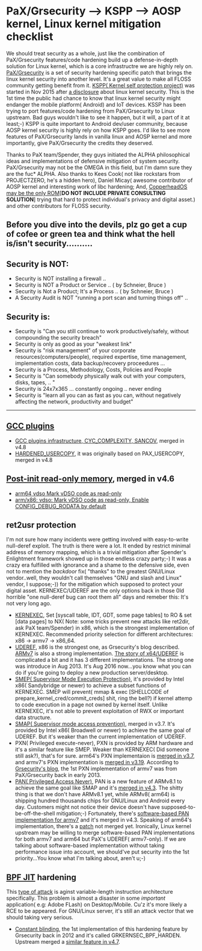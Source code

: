 # PaX/Grsecurity --> KSPP --> AOSP kernel, Linux kernel mitigation checklist

We should treat security as a whole, just like the combination of PaX/Grsecurity features/code hardening build up a defense-in-depth solution for Linux kernel, which is a core infrastructre we are highly rely on. [PaX/Grsecurity](http://grsecurity.net/) is a set of security hardening specific patch that brings the linux kernel security into another level. It's a great value to make all FLOSS community getting benefit from it. [KSPP( Kernel self protection project)](http://kernsec.org/wiki/index.php/Kernel_Self_Protection_Project) was started in Nov 2015 after [a disclosure](http://www.washingtonpost.com/sf/business/2015/11/05/net-of-insecurity-the-kernel-of-the-argument/) about linux kernel security. This is the 1st time the public had chance to know that linux kernel security might endanger the mobile platform( Android) and IoT devices. KSSP has been trying to port features/code hardening from PaX/Grsecurity to Linux upstream. Bad guys wouldn't like to see it happen, but it will, a part of it at least;-) KSPP is quite important to Android dev/user community,  because AOSP kernel security is highly rely on how KSPP goes. I'd like to see more features of PaX/Grsecurity lands in vanilla linux and AOSP kernel and more importantly, give PaX/Grsecurity the credits they deserved.

Thanks to PaX team/Spender, they guys initiated the ALPHA philosophical ideas and implementations of defensive mitigation of system security. PaX/Grsecurity may not be the OMEGA in this field, but I'm damn sure they are the fuc* ALPHA.  Also thanks to Kees Cook( not like rockstars from PROJECTZERO, he's a hidden hero), Daniel Micay( awesome contributor of AOSP kernel and interesting work of libc hardening; And, [CopperheadOS may be the only ROM](https://gist.github.com/thestinger/8b3c3467a3e88bc26fa7848a2064fa47)[**DO NOT INCLUDE PRIVATE CONSULTING SOLUTION**] trying that hard to protect individual's privacy and digital asset.) and other contributors for FLOSS security.

Before you dive into the devils, plz go get a cup of cofee or green tea and think what the hell is/isn't security..........
------------------------------------------------------------------
## Security is NOT:

* Security is NOT installing a firewall ..
* Security is NOT a Product or Service .. ( by Schneier, Bruce )
* Security is Not a Product; It's a Process .. ( by Schneier, Bruce )
* A Security Audit is NOT "running a port scan and turning things off" ..


## Security is:

* Security is "Can you still continue to work productively/safely, without compounding the security breach"
* Security is only as good as your "weakest link"
* Security is "risk management" of your corporate resources(computers/people), required expertise, time management, implementation costs, data backup/recovery proceedures ...
* Security is a Process, Methodology, Costs, Policies and People
* Security is "Can somebody physically walk out with your computers, disks, tapes, .. "
* Security is 24x7x365 ... constantly ongoing .. never ending
* Security is "learn all you can as fast as you can, without negatively affecting the network, productivity and budget"
------------------------------------------------------------------


## [GCC plugins](https://lwn.net/Articles/691102/)

* [GCC plugins infrastructure, CYC_COMPLEXITY, SANCOV](http://git.kernel.org/cgit/linux/kernel/git/torvalds/linux.git/commit/?id=f716a85cd6045c994011268223706642cff7e485), merged in v4.8
* [HARDENED_USERCOPY](https://git.kernel.org/cgit/linux/kernel/git/torvalds/linux.git/commit/?id=1eccfa090eaea22558570054bbdc147817e1df5e), it was originally based on PAX_USERCOPY, merged in v4.8

## [Post-init read-only memory](https://lwn.net/Articles/666550/), merged in v4.6

* [arm64 vdso Mark vDSO code as read-only](http://git.kernel.org/cgit/linux/kernel/git/torvalds/linux.git/commit/?id=88d8a7994e564d209d4b2583496631c2357d386b)
* [arm/x86: vdso: Mark vDSO code as read-only, Enable CONFIG_DEBUG_RODATA by default](http://git.kernel.org/cgit/linux/kernel/git/torvalds/linux.git/commit/?id=d09e356ad06a8b6f5cceabf7c6cf05fdb62b46e5)

## ret2usr protection
I'm not sure how many incidents were getting involved with easy-to-write null-deref exploit. The truth is there were a lot. It ended by restrict minimal address of memory mapping, which is a trivial mitigation after Spender's Enlightment framework showed up in those endless crazy party;-) It was a crazy era fulfilled with ignorance and a shame to the defensive side, even not to mention the *backdoor* fix( "thanks" to the greatest GNU/Linux vendor..well, they wouldn't call themselves "GNU and slash and Linux" vendor, I suppose;-)) for the mitigation which supposed to protect your digital asset. KERNEXEC/UDEREF are the only options back in those 0ld horrible "one null-deref bug can root them all" days and remeber this: It's not very long ago. 

* [KERNEXEC](https://lwn.net/Articles/461811/), Set [syscall table, IDT, GDT, some page tables] to RO & set [data pages] to NX( Note: some tricks prevent new attacks like ret2dir, ask PaX team/Spender) in x86, which is the strongest implementation of KERNEXEC. Recommended priority selection for different architectures: x86 -> armv7 -> x86_64.
* [UDEREF](https://forums.grsecurity.net/viewtopic.php?f=7&t=3046), x86 is the strongest one, as Grsecurity's blog described. [ARMv7](https://forums.grsecurity.net/viewtopic.php?f=7&t=3292&sid=d67decb18f1c9751e8b3c3de3d551075) is also a strong implementation. [The story of x64/UDEREF](http://blog.pi3.com.pl/?p=509) is complicated a bit and it has 3 different implementations. The strong one was introduce in Aug 2013. It's Aug 2016 now...you know what you can do if you're going to deploy a new production server/desktop.
* [SMEP( Supervisor Mode Execution Protection)](http://git.kernel.org/cgit/linux/kernel/git/torvalds/linux.git/commit/?id=de5397ad5b9ad22e2401c4dacdf1bb3b19c05679), it's provided by Intel x86( Sandybridge or newer) to achieve a subset functions of KERNEXEC. SMEP will prevent( mmap & exec [SHELLCODE of prepare_kernel_cred/commit_creds] shit, ring the bell?) if kernel attemp to code execution in a page not owned by kernel itself. Unlike KERNEXEC, it's not able to prevent exploitation of RWX or important data structure.
* [SMAP( Supervisor mode access prevention)](https://lwn.net/Articles/517475/), merged in v3.7. It's provided by Intel x86( Broadwell or newer) to achieve the same goal of UDEREF. But it's weaker than the current implementation of UDEREF.
* PXN( Privileged execute-never), PXN is provided by ARM hardware and it's a similar feature like SMEP. Weaker than KERNEXEC( Did someone still ask?), that's for sure. arm64's PXN implementaion is [merged in v3.7](http://git.kernel.org/cgit/linux/kernel/git/torvalds/linux.git/commit/?id=8e620b0476696e9428442d3551f3dad47df0e28f), and armv7's PXN implementation is [merged in v3.19](http://git.kernel.org/cgit/linux/kernel/git/davem/net.git/commit/?id=1d4d37159d013a4c54d785407dd8902f901d7bc5). According to [Grsecurity's blog](https://forums.grsecurity.net/viewtopic.php?f=7&t=3292&sid=113b18536ba6764d3fd7a1a61c5b281a), the 1st PXN implementation of armv7 was from PaX/Grsecurity back in early 2013.
* [PAN( Privileged Access Never)](https://community.arm.com/groups/processors/blog/2014/12/02/the-armv8-a-architecture-and-its-ongoing-development), PAN is a new feature of ARMv8.1 to achieve the same goal like SMAP and it's [merged in v4.3](http://git.kernel.org/cgit/linux/kernel/git/torvalds/linux.git/commit/?id=338d4f49d6f7114a017d294ccf7374df4f998edc). The shitty thing is that we don't have ARMv8.1 yet, while ARMv8( arm64) is shipping hundred thousands chips for GNU/Linux and Android every day. Customers might not notice their device doesn't have supposed-to-be-off-the-shell mitigation;-) Fortunately, there's [software-based PAN implementation for armv7](http://git.kernel.org/cgit/linux/kernel/git/torvalds/linux.git/commit/?id=a5e090acbf545c0a3b04080f8a488b17ec41fe02) and it's merged in v4.3. Speaking of arm64's implementation, there's a [patch](http://www.spinics.net/lists/arm-kernel/msg523579.html) not merged yet. Ironically, Linux kernel upstream may be willing to merge software-based PAN implementations for both armv7 and arm64 but PaX's UDEREF( armv7-only). If we are talking about software-based implementation without taking performance issue into account, we should've put security into the 1st priority...You know what I'm talking about, aren't u;-)

## [BPF JIT](https://lwn.net/Articles/437981/) hardening
This [type of attack](https://lwn.net/Articles/525609/) is aginst variable-length instruction architecture specifically. This problem is almost a disaster in some *important* application( e.g: Adobe FLash) on Desktop/Mobile. Cu'z it's more likely a RCE to be appeared. For GNU/Linux server, it's still an attack vector that we should taking very serious.

* [Constant blinding](https://forums.grsecurity.net/viewtopic.php?f=7&t=4463), the 1st implementation of this hardening feature by Grsecurity back in 2012 and it's called GRKERNSEC_BPF_HARDEN. Upstream merged a [similar feature in v4.7](http://git.kernel.org/cgit/linux/kernel/git/torvalds/linux.git/commit/?id=4f3446bb809f20ad56cadf712e6006815ae7a8f9). 
